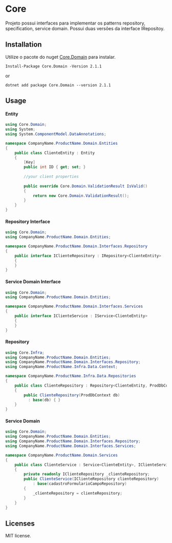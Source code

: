 # Core

Projeto possui interfaces para implementar os patterns repository, specification, service domain. Possui duas versões da interface IRepositoy.

## Installation

Utilize o pacote do nuget [Core.Domain](https://www.nuget.org/packages/Core.Domain) para instalar.

```nuget
Install-Package Core.Domain -Version 2.1.1
```
or
```nuget
dotnet add package Core.Domain --version 2.1.1
```

## Usage

#### Entity
```c#
using Core.Domain;
using System;
using System.ComponentModel.DataAnnotations;

namespace CompanyName.ProductName.Domain.Entities
{
    public class ClienteEntity : Entity
    {
        [Key]
        public int ID { get; set; }
        
        //your client properties
        
        public override Core.Domain.ValidationResult IsValid()
        {
            return new Core.Domain.ValidationResult();
        }
    }
}
```

#### Repository Interface
```c#
using Core.Domain;
using CompanyName.ProductName.Domain.Entities;

namespace CompanyName.ProductName.Domain.Interfaces.Repository
{
    public interface IClienteRepository : IRepository<ClienteEntity>
    {
    }
}
```

#### Service Domain Interface
```c#
using Core.Domain;
using CompanyName.ProductName.Domain.Entities;

namespace CompanyName.ProductName.Domain.Interfaces.Services
{
    public interface IClienteService : IService<ClienteEntity>
    {
    }
}
```

#### Repository
```c#
using Core.Infra;
using CompanyName.ProductName.Domain.Entities;
using CompanyName.ProductName.Domain.Interfaces.Repository;
using CompanyName.ProductName.Infra.Data.Context;

namespace CompanyName.ProductName.Infra.Data.Repositories
{
    public class ClienteRepository : Repository<ClienteEntity, ProdDbContext>, IClienteRepository
    {
        public ClienteRepository(ProdDbContext db) 
          : base(db) { }
    }
}
```

#### Service Domain
```c#
using Core.Domain;
using CompanyName.ProductName.Domain.Entities;
using CompanyName.ProductName.Domain.Interfaces.Repository;
using CompanyName.ProductName.Domain.Interfaces.Services;

namespace CompanyName.ProductName.Domain.Services
{
    public class ClienteService : Service<ClienteEntity>, IClienteService
    {
        private readonly IClienteRepository _clienteRepository;
        public ClienteService(IClienteRepository clienteRepository)
            : base(cadastroFormularioCampoRepository)
        {
            _clienteRepository = clienteRepository;
        }
    }
}
```

## Licenses

MIT license.
